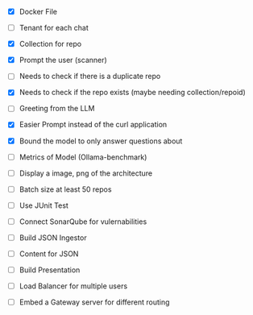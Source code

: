 
- [X] Docker File
- [ ] Tenant for each chat
- [X] Collection for repo
- [X] Prompt the user (scanner)
- [ ] Needs to check if there is a duplicate repo 
- [X] Needs to check if the repo exists (maybe needing collection/repoid)
- [ ] Greeting from the LLM 
- [X] Easier Prompt instead of the curl application
- [X] Bound the model to only answer questions about 
- [ ] Metrics of Model (Ollama-benchmark)
- [ ] Display a image, png of the architecture
- [ ] Batch size at least 50 repos
- [ ] Use JUnit Test 
- [ ] Connect SonarQube for vulernabilities
- [ ] Build JSON Ingestor
- [ ] Content for JSON 
- [ ] Build Presentation
- [ ] Load Balancer for multiple users
- [ ] Embed a Gateway server for different routing 

